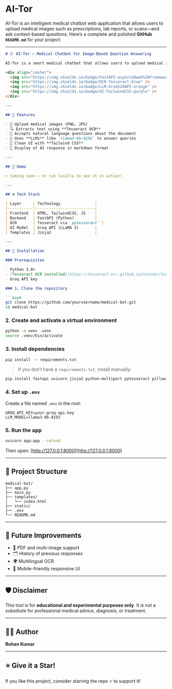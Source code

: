 # AI-Tor
AI-Tor is an intelligent medical chatbot web application that allows users to upload medical images such as prescriptions, lab reports, or scans—and ask context-based questions. 
Here’s a complete and polished **GitHub `README.md`** for your project:

---

````markdown
# 🩺 AI-Tor — Medical Chatbot for Image-Based Question Answering

AI-Tor is a smart medical chatbot that allows users to upload medical images (such as prescriptions, lab reports, or scan results), ask questions about them, and receive helpful, AI-generated responses. It combines OCR and LLMs to make medical documents more understandable to the average person.

<div align="center">
  <img src="https://img.shields.io/badge/FastAPI-async%20web%20framework-green" />
  <img src="https://img.shields.io/badge/OCR-Tesseract-blue" />
  <img src="https://img.shields.io/badge/LLM-Groq%20API-orange" />
  <img src="https://img.shields.io/badge/UI-TailwindCSS-purple" />
</div>

---

## 🧠 Features

- 📸 Upload medical images (PNG, JPG)
- 🔍 Extracts text using **Tesseract OCR**
- 💬 Accepts natural language questions about the document
- 🤖 Uses **LLMs** like `llama3-8b-8192` to answer queries
- 🎨 Clean UI with **Tailwind CSS**
- 🧾 Display of AI response in markdown format

---

## 📸 Demo

> Coming soon — or run locally to see it in action!

---

## ⚙️ Tech Stack

| Layer     | Technology               |
|-----------|--------------------------|
| Frontend  | HTML, TailwindCSS, JS    |
| Backend   | FastAPI (Python)         |
| OCR       | Tesseract via `pytesseract` |
| AI Model  | Groq API (LLaMA 3)       |
| Templates | Jinja2                   |

---

## 🚀 Installation

### Prerequisites

- Python 3.8+
- [Tesseract OCR installed](https://tesseract-ocr.github.io/tessdoc/Installation.html)
- Groq API key

### 1. Clone the repository

```bash
git clone https://github.com/yourusername/medical-bot.git
cd medical-bot
````

### 2. Create and activate a virtual environment

```bash
python -m venv .venv
source .venv/bin/activate
```

### 3. Install dependencies

```bash
pip install -r requirements.txt
```

> If you don’t have a `requirements.txt`, install manually:

```bash
pip install fastapi uvicorn jinja2 python-multipart pytesseract pillow python-dotenv requests
```

### 4. Set up `.env`

Create a file named `.env` in the root:

```env
GROQ_API_KEY=your-groq-api-key
LLM_MODEL=llama3-8b-8192
```

### 5. Run the app

```bash
uvicorn app:app --reload
```

Then open: [http://127.0.0.1:8000](http://127.0.0.1:8000)

---

## 📂 Project Structure

```
medical-bot/
├── app.py
├── main.py
├── templates/
│   └── index.html
├── static/
├── .env
└── README.md
```

---

## 🤔 Future Improvements

* 📄 PDF and multi-image support
* 🗂️ History of previous responses
* 🌍 Multilingual OCR
* 📱 Mobile-friendly responsive UI

---

## 🛡 Disclaimer

This tool is for **educational and experimental purposes only**. It is not a substitute for professional medical advice, diagnosis, or treatment.

---

## 🧑‍💻 Author

**Rohan Kumar**


---

## ⭐️ Give it a Star!

If you like this project, consider starring the repo ⭐ to support it!

